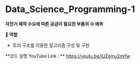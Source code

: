 # Data_Science_Programming-1

**자전거 제작 수요에 따른 공급이 필요한 부품의 수 예측**

**🧑 역할**

- 트리 구조를 이용한 알고리즘 구성 및 구현

**코드 설명 YouTube Link : ** 
https://youtu.be/iUZemu2mjfw
